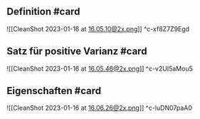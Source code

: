 ## Definition #card 
![[CleanShot 2023-01-16 at 16.05.10@2x.png]]
^c-xf8Z7Z9Egd

## Satz für positive Varianz #card 
![[CleanShot 2023-01-16 at 16.05.46@2x.png]]
^c-v2UI5aMou5

## Eigenschaften #card 
![[CleanShot 2023-01-16 at 16.06.26@2x.png]]
^c-luDN07paA0